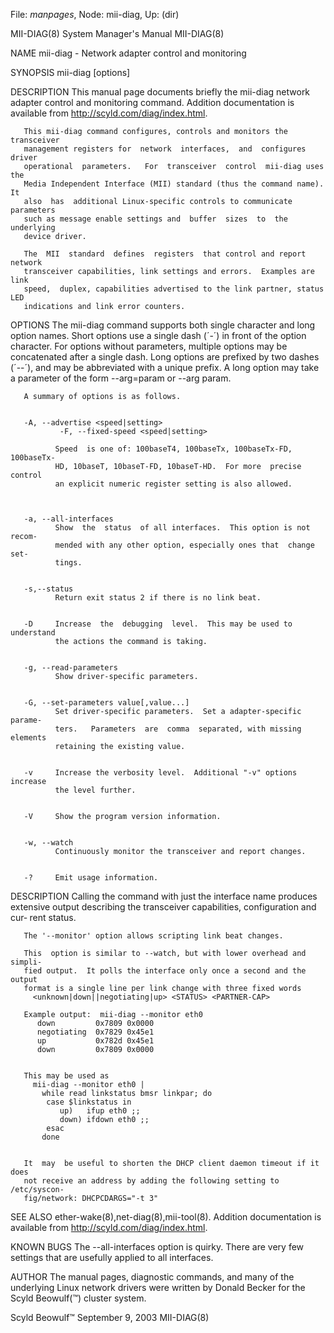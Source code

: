 File: *manpages*,  Node: mii-diag,  Up: (dir)

MII-DIAG(8)                 System Manager's Manual                MII-DIAG(8)



NAME
       mii-diag - Network adapter control and monitoring

SYNOPSIS
       mii-diag [options]<interface>

DESCRIPTION
       This manual page documents briefly the mii-diag network adapter control
       and monitoring  command.   Addition  documentation  is  available  from
       http://scyld.com/diag/index.html.


       This mii-diag command configures, controls and monitors the transceiver
       management registers for  network  interfaces,  and  configures  driver
       operational  parameters.   For  transceiver  control  mii-diag uses the
       Media Independent Interface (MII) standard (thus the command name).  It
       also  has  additional Linux-specific controls to communicate parameters
       such as message enable settings and  buffer  sizes  to  the  underlying
       device driver.

       The  MII  standard  defines  registers  that control and report network
       transceiver capabilities, link settings and errors.  Examples are  link
       speed,  duplex, capabilities advertised to the link partner, status LED
       indications and link error counters.


OPTIONS
       The mii-diag command supports both single  character  and  long  option
       names.   Short  options  use a single dash (´-´) in front of the option
       character.  For options without parameters,  multiple  options  may  be
       concatenated  after  a  single  dash.  Long options are prefixed by two
       dashes (´--´), and may be abbreviated with a  unique  prefix.   A  long
       option may take a parameter of the form --arg=param or --arg param.


       A summary of options is as follows.


       -A, --advertise <speed|setting>
               -F, --fixed-speed <speed|setting>

              Speed  is one of: 100baseT4, 100baseTx, 100baseTx-FD, 100baseTx-
              HD, 10baseT, 10baseT-FD, 10baseT-HD.  For more  precise  control
              an explicit numeric register setting is also allowed.



       -a, --all-interfaces
              Show  the  status  of all interfaces.  This option is not recom‐
              mended with any other option, especially ones that  change  set‐
              tings.


       -s,--status
              Return exit status 2 if there is no link beat.


       -D     Increase  the  debugging  level.  This may be used to understand
              the actions the command is taking.


       -g, --read-parameters
              Show driver-specific parameters.


       -G, --set-parameters value[,value...]
              Set driver-specific parameters.  Set a adapter-specific  parame‐
              ters.   Parameters  are  comma  separated, with missing elements
              retaining the existing value.


       -v     Increase the verbosity level.  Additional "-v" options  increase
              the level further.


       -V     Show the program version information.


       -w, --watch
              Continuously monitor the transceiver and report changes.


       -?     Emit usage information.


DESCRIPTION
       Calling  the  command  with  just the interface name produces extensive
       output describing the transceiver capabilities, configuration and  cur‐
       rent status.


       The '--monitor' option allows scripting link beat changes.

       This  option is similar to --watch, but with lower overhead and simpli‐
       fied output.  It polls the interface only once a second and the  output
       format is a single line per link change with three fixed words
         <unknown|down||negotiating|up> <STATUS> <PARTNER-CAP>

       Example output:  mii-diag --monitor eth0
          down         0x7809 0x0000
          negotiating  0x7829 0x45e1
          up           0x782d 0x45e1
          down         0x7809 0x0000


       This may be used as
         mii-diag --monitor eth0 |
           while read linkstatus bmsr linkpar; do
            case $linkstatus in
               up)   ifup eth0 ;;
               down) ifdown eth0 ;;
            esac
           done


       It  may  be useful to shorten the DHCP client daemon timeout if it does
       not receive an address by adding the following setting to  /etc/syscon‐
       fig/network: DHCPCDARGS="-t 3"


SEE ALSO
       ether-wake(8),net-diag(8),mii-tool(8).
       Addition         documentation         is         available        from
       http://scyld.com/diag/index.html.


KNOWN BUGS
       The --all-interfaces option is quirky.  There  are  very  few  settings
       that are usefully applied to all interfaces.


AUTHOR
       The manual pages, diagnostic commands, and many of the underlying Linux
       network drivers were written by Donald Becker for the Scyld  Beowulf(™)
       cluster system.




Scyld Beowulf™                 September 9, 2003                   MII-DIAG(8)
